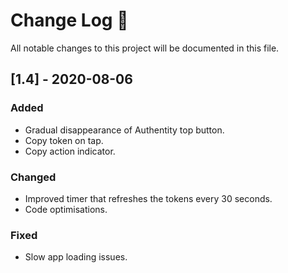 # Change Log 
All notable changes to this project will be documented in this file.

## [1.4] - 2020-08-06
 
### Added

- Gradual disappearance of Authentity top button.
- Copy token on tap.
- Copy action indicator.
 
### Changed
  
- Improved timer that refreshes the tokens every 30 seconds.
- Code optimisations.
 
### Fixed
 
 - Slow app loading issues.
